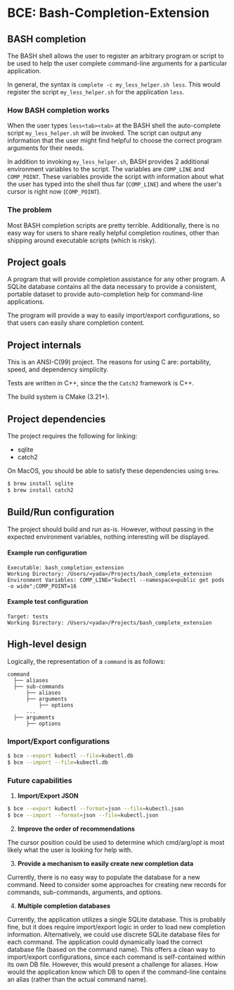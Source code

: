 # BCE: Bash-Completion-Extension

## BASH completion

The BASH shell allows the user to register an arbitrary program 
or script to be used to help the user complete command-line arguments
for a particular application.

In general, the syntax is `complete -c my_less_helper.sh less`.
This would register the script `my_less_helper.sh` for the application `less`.

### How BASH completion works

When the user types `less<tab><tab>` at the BASH shell the 
auto-complete script `my_less_helper.sh` will be invoked. The script
can output any information that the user might find helpful to choose 
the correct program arguments for their needs.

In addition to invoking `my_less_helper.sh`, BASH provides 2 additional
environment variables to the script. The variables are `COMP_LINE` and 
`COMP_POINT`. These variables provide the script with information about
what the user has typed into the shell thus far (`COMP_LINE`) and where
the user's cursor is right now (`COMP_POINT`).

### The problem

Most BASH completion scripts are pretty terrible. Additionally, there
is no easy way for users to share really helpful completion routines,
other than shipping around executable scripts (which is risky).

## Project goals

A program that will provide completion assistance for any other program.
A SQLite database contains all the data necessary to provide a consistent,
portable dataset to provide auto-completion help for command-line applications.

The program will provide a way to easily import/export configurations, so
that users can easily share completion content.

## Project internals

This is an ANSI-C(99) project. The reasons for using C are: portability,
speed, and dependency simplicity.

Tests are written in C++, since the the `Catch2` framework is C++.

The build system is CMake (3.21+).

## Project dependencies

The project requires the following for linking:

- sqlite
- catch2

On MacOS, you should be able to satisfy these dependencies using `brew`.

```bash
$ brew install sqlite
$ brew install catch2
```

## Build/Run configuration

The project should build and run as-is. However, without passing in
the expected environment variables, nothing interesting will be displayed.

#### Example run configuration

```
Executable: bash_completion_extension
Working Directory: /Users/<yada>/Projects/bash_complete_extension
Environment Variables: COMP_LINE="kubectl --namespace=public get pods -o wide";COMP_POINT=16
```

#### Example test configuration

```
Target: tests
Working Directory: /Users/<yada>/Projects/bash_complete_extension
```

## High-level design

Logically, the representation of a `command` is as follows:

```
command
  ├── aliases
  ├── sub-commands
      ├── aliases
      ├── arguments
          ├── options
      ...
  ├── arguments
      ├── options
```

### Import/Export configurations

```bash
$ bce --export kubectl --file=kubectl.db
$ bce --import --file=kubectl.db 
```

### Future capabilities

1. **Import/Export JSON**

```bash
$ bce --export kubectl --format=json --file=kubectl.json
$ bce --import --format=json --file=kubectl.json
```

2. **Improve the order of recommendations**

The cursor position could be used to determine which cmd/arg/opt is most
likely what the user is looking for help with.

3. **Provide a mechanism to easily create new completion data**

Currently, there is no easy way to populate the database for a
new command. Need to consider some approaches for creating new records
for commands, sub-commands, arguments, and options.

4. **Multiple completion databases**

Currently, the application utilizes a single SQLite database. This is probably fine, but it does require import/export
logic in order to load new completion information. Alternatively, we could use discrete SQLite database files for each
command. The application could dynamically load the correct database file (based on the command name). This offers a
clean way to import/export configurations, since each command is self-contained within its own DB file. However, this
would present a challenge for aliases. How would the application know which DB to open if the command-line contains 
an alias (rather than the actual command name).


